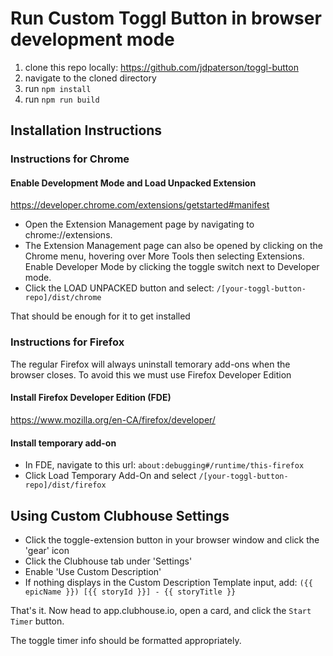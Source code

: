 # Run Custom Toggl Button in browser development mode

1. clone this repo locally: https://github.com/jdpaterson/toggl-button
2. navigate to the cloned directory
3. run `npm install`
4. run `npm run build`

## Installation Instructions

  ### Instructions for Chrome

  #### Enable Development Mode and Load Unpacked Extension

  https://developer.chrome.com/extensions/getstarted#manifest

  - Open the Extension Management page by navigating to chrome://extensions.
  - The Extension Management page can also be opened by clicking on the Chrome menu, hovering over More Tools then selecting Extensions.
  Enable Developer Mode by clicking the toggle switch next to Developer mode.
  - Click the LOAD UNPACKED button and select: `/[your-toggl-button-repo]/dist/chrome`

  That should be enough for it to get installed

  ### Instructions for Firefox

  The regular Firefox will always uninstall temorary add-ons when the browser closes. To avoid this we must use Firefox Developer Edition

  #### Install Firefox Developer Edition (FDE)
  https://www.mozilla.org/en-CA/firefox/developer/

  #### Install temporary add-on
  - In FDE, navigate to this url: `about:debugging#/runtime/this-firefox`
  - Click Load Temporary Add-On and select `/[your-toggl-button-repo]/dist/firefox`

## Using Custom Clubhouse Settings

  - Click the toggle-extension button in your browser window and click the 'gear' icon
  - Click the Clubhouse tab under 'Settings'
  - Enable 'Use Custom Description'
  - If nothing displays in the Custom Description Template input, add: `({{ epicName }}) [{{ storyId }}] - {{ storyTitle }}`

  That's it. Now head to app.clubhouse.io, open a card, and click the `Start Timer` button.

  The toggle timer info should be formatted appropriately.
